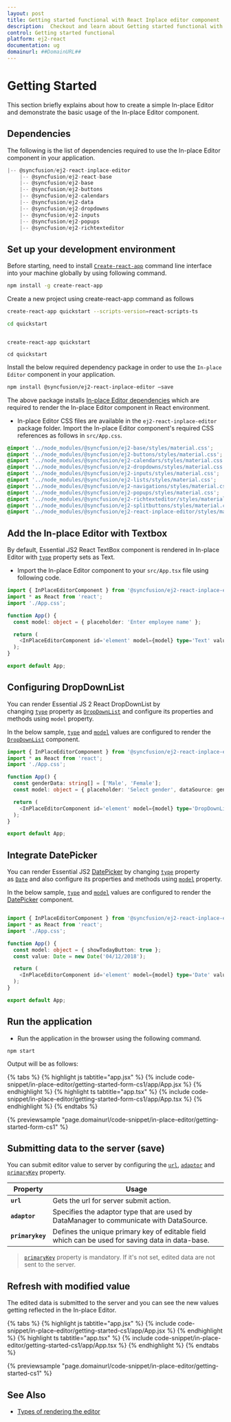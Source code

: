 ```yaml
---
layout: post
title: Getting started functional with React Inplace editor component | Syncfusion
description:  Checkout and learn about Getting started functional with React Inplace editor component of Syncfusion Essential JS 2 and more details.
control: Getting started functional 
platform: ej2-react
documentation: ug
domainurl: ##DomainURL##
---
```


# Getting Started

This section briefly explains about how to create a simple In-place Editor and demonstrate the basic usage of the In-place Editor component.

## Dependencies

The following is the list of dependencies required to use the In-place Editor component in your application.

```javascript
|-- @syncfusion/ej2-react-inplace-editor
    |-- @syncfusion/ej2-react-base
    |-- @syncfusion/ej2-base
    |-- @syncfusion/ej2-buttons
    |-- @syncfusion/ej2-calendars
    |-- @syncfusion/ej2-data
    |-- @syncfusion/ej2-dropdowns
    |-- @syncfusion/ej2-inputs
    |-- @syncfusion/ej2-popups
    |-- @syncfusion/ej2-richtexteditor
```

## Set up your development environment

Before starting, need to install [`Create-react-app`](https://github.com/facebookincubator/create-react-app) command line interface into your machine globally by using following command.

```bash
npm install -g create-react-app
```

Create a new project using create-react-app command as follows

<div class='tsx'>

```bash
create-react-app quickstart --scripts-version=react-scripts-ts

cd quickstart

```

</div>

<div class='jsx'>

```

create-react-app quickstart

cd quickstart

```

</div>

Install the below required dependency package in order to use the `In-place Editor` component in your application.

```bash
npm install @syncfusion/ej2-react-inplace-editor –save
```

The above package installs [In-place Editor dependencies](#dependencies) which are required to render the In-place Editor component in React environment.

* In-place Editor CSS files are available in the `ej2-react-inplace-editor` package folder. Import the In-place Editor component's required CSS references as follows in `src/App.css`.

```css
@import '../node_modules/@syncfusion/ej2-base/styles/material.css';
@import '../node_modules/@syncfusion/ej2-buttons/styles/material.css';
@import '../node_modules/@syncfusion/ej2-calendars/styles/material.css';
@import '../node_modules/@syncfusion/ej2-dropdowns/styles/material.css';
@import '../node_modules/@syncfusion/ej2-inputs/styles/material.css';
@import '../node_modules/@syncfusion/ej2-lists/styles/material.css';
@import '../node_modules/@syncfusion/ej2-navigations/styles/material.css';
@import '../node_modules/@syncfusion/ej2-popups/styles/material.css';
@import '../node_modules/@syncfusion/ej2-richtexteditor/styles/material.css';
@import '../node_modules/@syncfusion/ej2-splitbuttons/styles/material.css';
@import '../node_modules/@syncfusion/ej2-react-inplace-editor/styles/material.css';
```

## Add the In-place Editor with Textbox

By default, Essential JS2 React TextBox component is rendered in In-place Editor with [`type`](https://ej2.syncfusion.com/react/documentation/api/inplace-editor/inputType/) property sets as Text.

* Import the In-place Editor component to your `src/App.tsx` file using following code.



```ts
import { InPlaceEditorComponent } from '@syncfusion/ej2-react-inplace-editor';
import * as React from 'react';
import './App.css';

function App() {
  const model: object = { placeholder: 'Enter employee name' };

  return (
    <InPlaceEditorComponent id='element' model={model} type='Text' value='Andrew'/>
  );
}

export default App;

```



## Configuring DropDownList

You can render Essential JS 2 React DropDownList by changing [`type`](https://ej2.syncfusion.com/react/documentation/api/inplace-editor/inputType/) property as [`DropDownList`](https://ej2.syncfusion.com/react/documentation/api/drop-down-list) and configure its properties and methods using `model` property.

In the below sample, [`type`](https://ej2.syncfusion.com/react/documentation/api/inplace-editor/inputType/) and [`model`](https://ej2.syncfusion.com/react/documentation/api/inplace-editor#model) values are configured to render the [`DropDownList`](https://ej2.syncfusion.com/react/documentation/api/drop-down-list) component.



```ts
import { InPlaceEditorComponent } from '@syncfusion/ej2-react-inplace-editor';
import * as React from 'react';
import './App.css';

function App() {
  const genderData: string[] = ['Male', 'Female'];
  const model: object = { placeholder: 'Select gender', dataSource: genderData };

  return (
    <InPlaceEditorComponent id='element' model={model} type='DropDownList' mode='Inline'/>
  );
}

export default App;

```



## Integrate DatePicker

You can render Essential JS2 [DatePicker](https://ej2.syncfusion.com/react/documentation/api/datepicker/) by changing [`type`](https://ej2.syncfusion.com/react/documentation/api/inplace-editor/inputType/) property as [`Date`](https://ej2.syncfusion.com/react/documentation/api/inplace-editor/inputType/) and also configure its properties and methods using [`model`](https://ej2.syncfusion.com/react/documentation/api/inplace-editor#model) property.

In the below sample, [`type`](https://ej2.syncfusion.com/react/documentation/api/inplace-editor/inputType/) and [`model`](https://ej2.syncfusion.com/react/documentation/api/inplace-editor#model) values are configured to render the [DatePicker](https://ej2.syncfusion.com/react/documentation/api/datepicker) component.



```ts

import { InPlaceEditorComponent } from '@syncfusion/ej2-react-inplace-editor';
import * as React from 'react';
import './App.css';

function App() {
  const model: object = { showTodayButton: true };
  const value: Date = new Date('04/12/2018');

  return (
    <InPlaceEditorComponent id='element' model={model} type='Date' value={value}/>
  );
}

export default App;

```



## Run the application

* Run the application in the browser using the following command.

```ell
npm start
```

Output will be as follows:

{% tabs %}
{% highlight js tabtitle="app.jsx" %}
{% include code-snippet/in-place-editor/getting-started-form-cs1/app/App.jsx %}
{% endhighlight %}
{% highlight ts tabtitle="app.tsx" %}
{% include code-snippet/in-place-editor/getting-started-form-cs1/app/App.tsx %}
{% endhighlight %}
{% endtabs %}

 {% previewsample "page.domainurl/code-snippet/in-place-editor/getting-started-form-cs1" %}

## Submitting data to the server (save)

You can submit editor value to server by configuring the [`url`](https://ej2.syncfusion.com/react/documentation/api/inplace-editor#url), [`adaptor`](https://ej2.syncfusion.com/react/documentation/api/inplace-editor/adaptorType/) and [`primaryKey`](https://ej2.syncfusion.com/react/documentation/api/inplace-editor#primarykey) property.

| Property   | Usage                                           |
|------------|---------------------------------------------------------|
| **`url`**        | Gets the url for server submit action.        |
| **`adaptor`**    | Specifies the adaptor type that are used by DataManager to communicate with DataSource.  |
| **`primarykey`** | Defines the unique primary key of editable field which can be used for saving data in data-base. |

> [`primaryKey`](https://ej2.syncfusion.com/react/documentation/api/inplace-editor#primarykey) property is mandatory. If it's not set, edited data are not sent to the server.

## Refresh with modified value

The edited data is submitted to the server and you can see the new values getting reflected in the In-place Editor.

{% tabs %}
{% highlight js tabtitle="app.jsx" %}
{% include code-snippet/in-place-editor/getting-started-cs1/app/App.jsx %}
{% endhighlight %}
{% highlight ts tabtitle="app.tsx" %}
{% include code-snippet/in-place-editor/getting-started-cs1/app/App.tsx %}
{% endhighlight %}
{% endtabs %}

 {% previewsample "page.domainurl/code-snippet/in-place-editor/getting-started-cs1" %}

## See Also

* [Types of rendering the editor](./integration/)